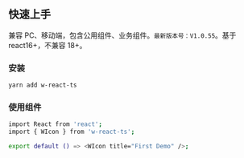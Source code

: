 ## 快速上手

兼容 PC、移动端，包含公用组件、业务组件。`最新版本号：V1.0.55`。基于 react16+，不兼容 18+。

### 安装

```bash
yarn add w-react-ts
```

### 使用组件

```bash
import React from 'react';
import { WIcon } from 'w-react-ts';

export default () => <WIcon title="First Demo" />;
```
